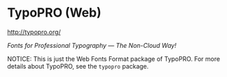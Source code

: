 
TypoPRO (Web)
=============

http://typopro.org/

*Fonts for Professional Typography &mdash; The Non-Cloud Way!*

NOTICE: This is just the Web Fonts Format package of TypoPRO.
For more details about TypoPRO, see the `typopro` package.


